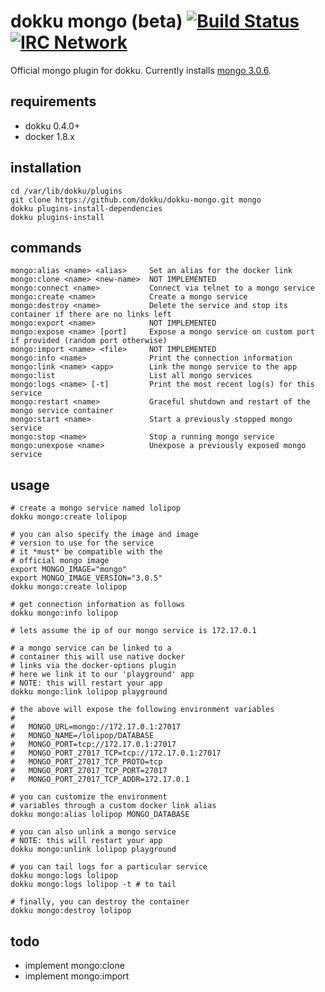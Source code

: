 # dokku mongo (beta) [![Build Status](https://img.shields.io/travis/dokku/dokku-mongo.svg?branch=master "Build Status")](https://travis-ci.org/dokku/dokku-mongo) [![IRC Network](https://img.shields.io/badge/irc-freenode-blue.svg "IRC Freenode")](https://webchat.freenode.net/?channels=dokku)

Official mongo plugin for dokku. Currently installs [mongo 3.0.6](https://hub.docker.com/_/mongo/).

## requirements

- dokku 0.4.0+
- docker 1.8.x

## installation

```
cd /var/lib/dokku/plugins
git clone https://github.com/dokku/dokku-mongo.git mongo
dokku plugins-install-dependencies
dokku plugins-install
```

## commands

```
mongo:alias <name> <alias>     Set an alias for the docker link
mongo:clone <name> <new-name>  NOT IMPLEMENTED
mongo:connect <name>           Connect via telnet to a mongo service
mongo:create <name>            Create a mongo service
mongo:destroy <name>           Delete the service and stop its container if there are no links left
mongo:export <name>            NOT IMPLEMENTED
mongo:expose <name> [port]     Expose a mongo service on custom port if provided (random port otherwise)
mongo:import <name> <file>     NOT IMPLEMENTED
mongo:info <name>              Print the connection information
mongo:link <name> <app>        Link the mongo service to the app
mongo:list                     List all mongo services
mongo:logs <name> [-t]         Print the most recent log(s) for this service
mongo:restart <name>           Graceful shutdown and restart of the mongo service container
mongo:start <name>             Start a previously stopped mongo service
mongo:stop <name>              Stop a running mongo service
mongo:unexpose <name>          Unexpose a previously exposed mongo service
```

## usage

```shell
# create a mongo service named lolipop
dokku mongo:create lolipop

# you can also specify the image and image
# version to use for the service
# it *must* be compatible with the
# official mongo image
export MONGO_IMAGE="mongo"
export MONGO_IMAGE_VERSION="3.0.5"
dokku mongo:create lolipop

# get connection information as follows
dokku mongo:info lolipop

# lets assume the ip of our mongo service is 172.17.0.1

# a mongo service can be linked to a
# container this will use native docker
# links via the docker-options plugin
# here we link it to our 'playground' app
# NOTE: this will restart your app
dokku mongo:link lolipop playground

# the above will expose the following environment variables
#
#   MONGO_URL=mongo://172.17.0.1:27017
#   MONGO_NAME=/lolipop/DATABASE
#   MONGO_PORT=tcp://172.17.0.1:27017
#   MONGO_PORT_27017_TCP=tcp://172.17.0.1:27017
#   MONGO_PORT_27017_TCP_PROTO=tcp
#   MONGO_PORT_27017_TCP_PORT=27017
#   MONGO_PORT_27017_TCP_ADDR=172.17.0.1

# you can customize the environment
# variables through a custom docker link alias
dokku mongo:alias lolipop MONGO_DATABASE

# you can also unlink a mongo service
# NOTE: this will restart your app
dokku mongo:unlink lolipop playground

# you can tail logs for a particular service
dokku mongo:logs lolipop
dokku mongo:logs lolipop -t # to tail

# finally, you can destroy the container
dokku mongo:destroy lolipop
```

## todo

- implement mongo:clone
- implement mongo:import
